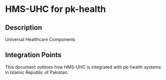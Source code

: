 # HMS-UHC for pk-health

## Description

Universal Healthcare Components

## Integration Points

This document outlines how HMS-UHC is integrated with pk-health systems in Islamic Republic of Pakistan.
